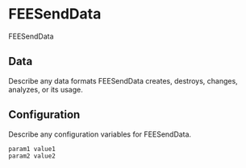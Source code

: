 # FEESendData

FEESendData

## Data

Describe any data formats FEESendData creates, destroys, changes, analyzes, or its usage.




## Configuration

Describe any configuration variables for FEESendData.

```
param1 value1
param2 value2
```
